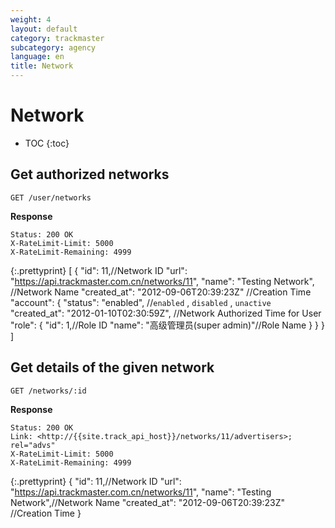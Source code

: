 ```yaml
---
weight: 4
layout: default
category: trackmaster
subcategory: agency
language: en
title: Network
---
```


# Network

* TOC
{:toc}

## Get authorized networks

    GET /user/networks

**Response**

    Status: 200 OK
    X-RateLimit-Limit: 5000
    X-RateLimit-Remaining: 4999

{:.prettyprint}
    [
       {
        "id": 11,//Network ID
        "url": "https://api.trackmaster.com.cn/networks/11",
        "name": "Testing Network", //Network Name
        "created_at": "2012-09-06T20:39:23Z" //Creation Time
        "account": {
            "status": "enabled", //`enabled` , `disabled` , `unactive`
            "created_at": "2012-01-10T02:30:59Z", //Network Authorized Time for User
            "role": {
                "id": 1,//Role ID
                "name": "高级管理员(super admin)"//Role Name
             }
          }
       }
    ]

## Get details of the given network

    GET /networks/:id

**Response**

    Status: 200 OK
    Link: <http://{{site.track_api_host}}/networks/11/advertisers>; rel="advs"
    X-RateLimit-Limit: 5000
    X-RateLimit-Remaining: 4999

{:.prettyprint}
    {
      "id": 11,//Network ID
      "url": "https://api.trackmaster.com.cn/networks/11",
      "name": "Testing Network",//Network Name
      "created_at": "2012-09-06T20:39:23Z" //Creation Time
    }

